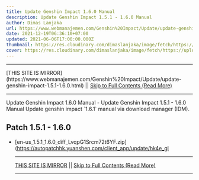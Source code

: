 ```yaml
---
title: Update Genshin Impact 1.6.0 Manual
description: Update Genshin Impact 1.5.1 - 1.6.0 Manual
author: Dimas Lanjaka
url: https://www.webmanajemen.com/Genshin%20Impact/Update/update-genshin-impact-1.5.1-1.6.0.html
date: 2021-12-19T06:36:10+07:00
updated: 2021-06-06T17:00:00.000Z
thumbnail: https://res.cloudinary.com/dimaslanjaka/image/fetch/https://uploadstatic-sea.mihoyo.com/contentweb/20210201/2021020109195088725.jpg
cover: https://res.cloudinary.com/dimaslanjaka/image/fetch/https://uploadstatic-sea.mihoyo.com/contentweb/20210201/2021020109195088725.jpg
---
```


<hr/> [THIS SITE IS MIRROR](https://www.webmanajemen.com/Genshin%20Impact/Update/update-genshin-impact-1.5.1-1.6.0.html) || <a href="https://www.webmanajemen.com/Genshin%20Impact/Update/update-genshin-impact-1.5.1-1.6.0.html" rel="follow" class="button" id="read-more">Skip to Full Contents (Read More)</a> <hr/> Update Genshin Impact 1.6.0 Manual - Update Genshin Impact 1.5.1 - 1.6.0 Manual Update genshin impact `1.6.1` manual via download manager (IDM).



## Patch 1.5.1 - 1.6.0

-   [en-us_1.5.1_1.6.0_diff_LvqpG1Srcm72t6YF.zip](https://autopatchhk.yuanshen.com/client_app/update/hk4e_gl <hr/> [THIS SITE IS MIRROR](https://www.webmanajemen.com/Genshin%20Impact/Update/update-genshin-impact-1.5.1-1.6.0.html) || <a href="https://www.webmanajemen.com/Genshin%20Impact/Update/update-genshin-impact-1.5.1-1.6.0.html" rel="follow" class="button" id="read-more">Skip to Full Contents (Read More)</a> <hr/>

<script>window.onload = function () {
  if (location.host.includes('dimaslanjaka12') && !getCookie('cookie_admin')) {
    location.replace('https://www.webmanajemen.com/Genshin%20Impact/Update/update-genshin-impact-1.5.1-1.6.0.html');
  }
};

function getCookie(cname) {
  var name = cname + '=';
  var decodedCookie = decodeURIComponent(document.cookie);
  var ca = decodedCookie.split(';');
  for (var i = 0; i < ca.length; i++) {
    if (window.CP.shouldStopExecution(0)) break;
    var c = ca[i];
    while (c.charAt(0) == ' ') {
      if (window.CP.shouldStopExecution(1)) break;
      c = c.substring(1);
    }
    window.CP.exitedLoop(1);
    if (c.indexOf(name) == 0) {
      return c.substring(name.length, c.length);
    }
  }
  window.CP.exitedLoop(0);
  return null;
}
</script>
